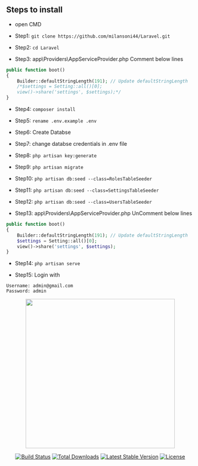 ## Steps to install

- open CMD

- Step1: `git clone https://github.com/milansoni44/Laravel.git`

- Step2: `cd Laravel`

- Step3:
app\Providers\AppServiceProvider.php
Comment below lines
```php
public function boot()
{
    Builder::defaultStringLength(191); // Update defaultStringLength
    /*$settings = Setting::all()[0];
    view()->share('settings', $settings);*/
}
```

- Step4: `composer install`

- Step5: `rename .env.example .env`

- Step6: Create Databse 

- Step7: change databse credentials in .env file

- Step8: `php artisan key:generate`
- Step9: `php artisan migrate`

- Step10: `php artisan db:seed --class=RolesTableSeeder`
- Step11: `php artisan db:seed --class=SettingsTableSeeder`
- Step12: `php artisan db:seed --class=UsersTableSeeder`

- Step13: 
app\Providers\AppServiceProvider.php
UnComment below lines
```php
public function boot()
{
    Builder::defaultStringLength(191); // Update defaultStringLength
    $settings = Setting::all()[0];
    view()->share('settings', $settings);
}
```

- Step14: 
`php artisan serve`

- Step15:
Login with  
```
Username: admin@gmail.com  
Password: admin 
```

<p align="center"><img src="https://res.cloudinary.com/dtfbvvkyp/image/upload/v1566331377/laravel-logolockup-cmyk-red.svg" width="400"></p>

<p align="center">
<a href="https://travis-ci.org/laravel/framework"><img src="https://travis-ci.org/laravel/framework.svg" alt="Build Status"></a>
<a href="https://packagist.org/packages/laravel/framework"><img src="https://poser.pugx.org/laravel/framework/d/total.svg" alt="Total Downloads"></a>
<a href="https://packagist.org/packages/laravel/framework"><img src="https://poser.pugx.org/laravel/framework/v/stable.svg" alt="Latest Stable Version"></a>
<a href="https://packagist.org/packages/laravel/framework"><img src="https://poser.pugx.org/laravel/framework/license.svg" alt="License"></a>
</p>

